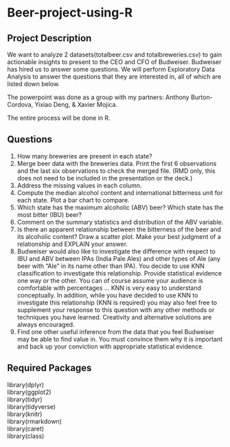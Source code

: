# Beer-project-using-R

## Project Description
We want to analyze 2 datasets(totalbeer.csv and totalbreweries.csv) to gain actionable insights to present to the CEO and CFO of Budweiser. Budweiser has hired us to answer some questions. We will perform Exploratory Data Analysis to answer the questions that they are interested in, all of which are listed down below.

The powerpoint was done as a group with my partners: Anthony Burton-Cordova, Yixiao Deng, & Xavier Mojica.

The entire process will be done in R.

## Questions
1. How many breweries are present in each state?
2. Merge beer data with the breweries data. Print the first 6 observations and the last six observations to check the merged file.  (RMD only, this does not need to be included in the presentation or the deck.)
3. Address the missing values in each column.
4. Compute the median alcohol content and international bitterness unit for each state. Plot a bar chart to compare.
5. Which state has the maximum alcoholic (ABV) beer? Which state has the most bitter (IBU) beer?
6. Comment on the summary statistics and distribution of the ABV variable.
7. Is there an apparent relationship between the bitterness of the beer and its alcoholic content? Draw a scatter plot.  Make your best judgment of a relationship and EXPLAIN your answer.
8. Budweiser would also like to investigate the difference with respect to IBU and ABV between IPAs (India Pale Ales) and other types of Ale (any beer with “Ale” in its name other than IPA).  You decide to use KNN classification to investigate this relationship.  Provide statistical evidence one way or the other. You can of course assume your audience is comfortable with percentages … KNN is very easy to understand conceptually.
In addition, while you have decided to use KNN to investigate this relationship (KNN is required) you may also feel free to supplement your response to this question with any other methods or techniques you have learned.  Creativity and alternative solutions are always encouraged.  
9. Find one other useful inference from the data that you feel Budweiser may be able to find value in.  You must convince them why it is important and back up your conviction with appropriate statistical evidence.

## Required Packages
library(dplyr) <br>
library(ggplot2) <br>
library(tidyr) <br>
library(tidyverse) <br>
library(knitr) <br>
library(rmarkdown) <br>
library(caret) <br>
library(class) <br>
